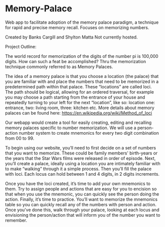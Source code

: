 # Memory-Palace

Web app to facilitate adoption of the memory palace paradigm, a technique for rapid and precise memory recall. 
Focuses on memorizing numbers.

Created by Banks Cargill and Shylton Matta
Not currently hosted. 

Project Outline:

The world record for memorization of the digits of the number pi is 100,000 digits. How can such a
feat be accomplished? Thru the memorization technique commonly referred to as Memory
Palaces.

The idea of a memory palace is that you choose a location (the palace) that you are familiar with
and place the numbers that need to be memorized in a predetermined path within that palace.
These “locations” are called loci. The path should be logical, allowing for an ordered traversal, for
example you may choose a path starting from the entrance of your house and repeatedly turning
to your left for the next “location”, like so: location one: entrance, two: living room, three: kitchen
etc. More details about memory palaces can be found here:
https://en.wikipedia.org/wiki/Method_of_loci

Our webapp would create a tool for easily creating, editing and recalling memory palaces specific
to number memorization. We will use a person-action number system to create mnemonics for
every two digit combination from 00 to 99.

To begin using our website, you’ll need to first decide on a set of numbers that you want to
memorize. These could be family members' birth-years or the years that the Star Wars films were
released in order of episode. Next, you’ll create a palace, ideally using a location you are intimately
familiar with to make “walking” through it a simple process. Then you’ll fill the palace with loci.
Each locus can hold between 1 and 4 digits, in 2 digits increments.

Once you have the loci created, it’s time to add your own mnemonics to them. Try to assign
people and actions that are easy for you to encision so that when you use the mnemonic, you can
quickly see the person doing the action. Finally, it’s time to practice. You’ll want to memorize the
mnemonics table so you can quickly recall any of the numbers with person and action. Once
you've done this, walk through your palace, looking at each locus and envisioning the
person/action that will inform you of the number you want to remember.
